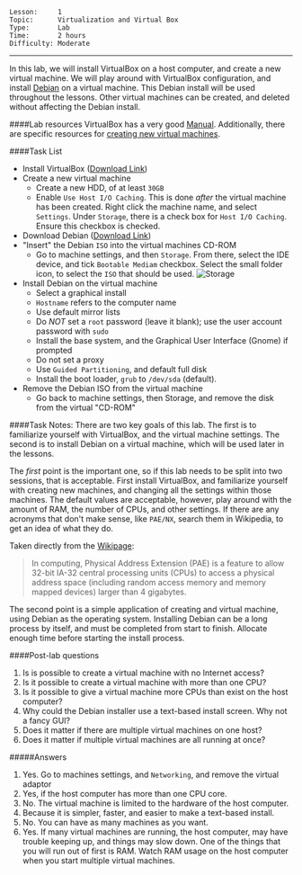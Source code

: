 ```
Lesson:     1
Topic:      Virtualization and Virtual Box
Type:       Lab
Time:       2 hours
Difficulty: Moderate
```

---
In this lab, we will install VirtualBox on a host computer, and create a new
virtual machine. We will play around with VirtualBox configuration, and
install [Debian](https://www.debian.org/) on a virtual machine. This Debian
install will be used throughout the lessons. Other virtual machines can
be created, and deleted without affecting the Debian install.

####Lab resources
VirtualBox has a very good [Manual](http://www.virtualbox.org/manual/ch01.html).
Additionally, there are specific resources for [creating new virtual machines](http://docs.oracle.com/cd/E26217_01/E26796/html/qs-create-vm.html).


####Task List
* Install VirtualBox ([Download Link](https://www.virtualbox.org/wiki/Downloads))
* Create a new virtual machine
   * Create a new HDD, of at least `30GB`
   * Enable `Use Host I/O Caching`. This is done *after* the virtual machine
      has been created. Right click the machine name, and select `Settings`.
      Under `Storage`, there is a check box for `Host I/O Caching`. Ensure this
      checkbox is checked.
* Download Debian ([Download Link](http://cdimage.debian.org/debian-cd/7.7.0/i386/iso-cd/debian-7.7.0-i386-netinst.iso))
* "Insert" the Debian `ISO` into the virtual machines CD-ROM
   * Go to machine settings, and then `Storage`. From there, select the IDE
      device, and tick `Bootable Mediam` checkbox. Select the small folder
      icon, to select the `ISO` that should be used.
      ![Storage](http://cdn4.groovypost.com/wp-content/uploads/2011/09/image54.png)
* Install Debian on the virtual machine
   * Select a graphical install
   * `Hostname` refers to the computer name
   * Use default mirror lists
   * Do *NOT* set a `root` password (leave it blank); use the user account password with `sudo`
   * Install the base system, and the Graphical User Interface (Gnome) if prompted
   * Do not set a proxy
   * Use `Guided Partitioning`, and default full disk
   * Install the boot loader, `grub` to `/dev/sda` (default).
* Remove the Debian ISO from the virtual machine
   * Go back to machine settings, then Storage, and remove the disk from the virtual "CD-ROM"


####Task Notes:
There are two key goals of this lab. The first is to familiarize yourself with
VirtualBox, and the virtual machine settings. The second is to install
Debian on a virtual machine, which will be used later in the lessons.

The *first* point is the important one, so if this lab needs to be split
into two sessions, that is acceptable. First install VirtualBox, and familiarize
yourself with creating new machines, and changing all the settings within
those machines. The default values are acceptable, however, play around with
the amount of RAM, the number of CPUs, and other settings. If there are any
acronyms that don't make sense, like `PAE/NX`, search them in Wikipedia, to
get an idea of what they do.

Taken directly from the [Wikipage](http://en.wikipedia.org/wiki/Physical_Address_Extension):
> In computing, Physical Address Extension (PAE) is a feature to allow 32-bit
> IA-32 central processing units (CPUs) to access a physical address space
> (including random access memory and memory mapped devices) larger than
> 4 gigabytes.

The second point is a simple application of creating and virtual machine,
using Debian as the operating system. Installing Debian can be a long
process by itself, and must be completed from start to finish. Allocate
enough time before starting the install process.


####Post-lab questions
1. Is is possible to create a virtual machine with no Internet access?
2. Is it possible to create a virtual machine with more than one CPU?
3. Is it possible to give a virtual machine more CPUs than exist on the host computer?
4. Why could the Debian installer use a text-based install screen.
   Why not a fancy GUI?
5. Does it matter if there are multiple virtual machines on one host?
6. Does it matter if multiple virtual machines are all running at once?

#####Answers
1. Yes. Go to machines settings, and `Networking`, and remove the virtual adaptor
2. Yes, if the host computer has more than one CPU core.
3. No. The virtual machine is limited to the hardware of the host computer.
4. Because it is simpler, faster, and easier to make a text-based install.
5. No. You can have as many machines as you want.
6. Yes. If many virtual machines are running, the host computer, may have trouble
   keeping up, and things may slow down. One of the things that you will run out
   of first is RAM. Watch RAM usage on the host computer when you start multiple
   virtual machines.




